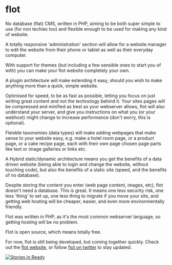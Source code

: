 flot
====

No database (flat) CMS, written in PHP, aiming to be both super simple to use (for non techies too) and flexible enough to be used for making any kind of website.

A totally responsive 'administration' section will allow for a website manager to edit the website from their phone or tablet as well as their everyday computer.

With support for themes (but including a few sensible ones to start you of with) you can make your flot website completely your own.

A plugin architecture will make extending it easy, should you wish to make anything more than a quick, simple website.

Optimised for speed, to be as fast as possible, letting you focus on just writing great content and not the technology behind it. Your sites pages will be compressed and minified as best as your webserver allows, flot will also understand your server, and give you instructions on what you (or your webhost) might change to increase performance (don't worry, this is optional).

Fleixble taxonomies (data types) will make adding webpages that make sense to your website easy, e.g. make a hotel room page, or a product page, or a cake recipe page, each with their own page chosen page parts like text or image galleries or links etc.

A Hybrid static/dynamic architecture means you get the benefits of a data driven website (being able to login and change the website, without touching code), but also the benefits of a static site (speed, and the benefits of no database).

Despite storing the content you enter (web page content, images, etc), flot doesn't need a database. This is great. It means one less security risk, one less 'thing' to set up, one less thing to migrate if you move your site, and getting web hosting will be cheaper, easier, and even more environmentally friendly.

Flot was written in PHP, as it's the most common webserver language, so getting hosting will be no problem.

Flot is open source, which means totally free.

For now, flot is still being developed, but coming together quickly. Check out the <a href="//flot.io">flot website</a>, or follow <a href="https://twitter.com/flot_io">flot on twitter</a> to stay updated.

[![Stories in Ready](https://badge.waffle.io/samthomson/flot.png?label=ready&title=Ready)](https://waffle.io/samthomson/flot)